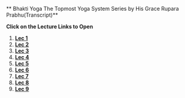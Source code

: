 ** Bhakti Yoga The Topmost Yoga System Series by His Grace Rupara Prabhu(Transcript)**

**Click on the Lecture Links to Open** 

1. **[Lec 1](https://nigamakalpataru.github.io/Transcriptions/BhaktiYogaTheTopmostYogaSystem/Lec1)**
2. **[Lec 2](https://nigamakalpataru.github.io/Transcriptions/BhaktiYogaTheTopmostYogaSystem/Lec2)**
3. **[Lec 3](https://nigamakalpataru.github.io/Transcriptions/BhaktiYogaTheTopmostYogaSystem/Lec3)**
4. **[Lec 4](https://nigamakalpataru.github.io/Transcriptions/BhaktiYogaTheTopmostYogaSystem/Lec4)**
5. **[Lec 5](https://nigamakalpataru.github.io/Transcriptions/BhaktiYogaTheTopmostYogaSystem/Lec5)**
6. **[Lec 6](https://nigamakalpataru.github.io/Transcriptions/BhaktiYogaTheTopmostYogaSystemLec6)**
7. **[Lec 7](https://nigamakalpataru.github.io/Transcriptions/BhaktiYogaTheTopmostYogaSystem/Lec7)**
8. **[Lec 8](https://nigamakalpataru.github.io/Transcriptions/BhaktiYogaTheTopmostYogaSystem/Lec8)**
8. **[Lec 9](https://nigamakalpataru.github.io/Transcriptions/BhaktiYogaTheTopmostYogaSystem/Lec9)**
